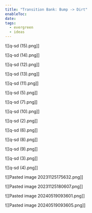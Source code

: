 ```yaml
---
title: "Transition Bank: Bump -> Dirt"
enableToc: 
date: 
tags:
  - evergreen
  - ideas
---
```

![[q-sd (15).png]]

![[q-sd (14).png]]

![[q-sd (12).png]]

![[q-sd (13).png]]

![[q-sd (11).png]]

![[q-sd (5).png]]

![[q-sd (7).png]]

![[q-sd (10).png]]

![[q-sd (2).png]]

![[q-sd (6).png]]

![[q-sd (8).png]]

![[q-sd (9).png]]

![[q-sd (3).png]]

![[q-sd (4).png]]

![[Pasted image 20231125175632.png]]

![[Pasted image 20231125180607.png]]

![[Pasted image 20240519093601.png]]

![[Pasted image 20240519093605.png]]

